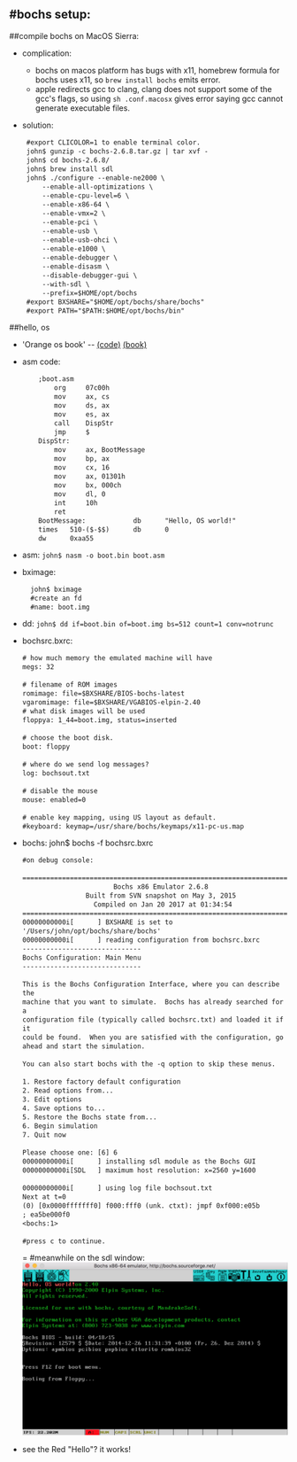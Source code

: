#bochs setup:
---
##compile bochs on MacOS Sierra:
 * complication:
	 * bochs on macos platform has bugs with x11, homebrew formula for bochs uses x11, so `brew install bochs` emits error.
	 * apple redirects gcc to clang, clang does not support some of the gcc's flags, so using `sh .conf.macosx` gives error saying gcc cannot generate executable files.

 * solution:
		
		#export CLICOLOR=1 to enable terminal color.
		john$ gunzip -c bochs-2.6.8.tar.gz | tar xvf -
		john$ cd bochs-2.6.8/
		john$ brew install sdl
		john$ ./configure --enable-ne2000 \
            --enable-all-optimizations \
            --enable-cpu-level=6 \
            --enable-x86-64 \
            --enable-vmx=2 \
            --enable-pci \
            --enable-usb \
            --enable-usb-ohci \
            --enable-e1000 \
            --enable-debugger \
            --enable-disasm \
            --disable-debugger-gui \
            --with-sdl \
            --prefix=$HOME/opt/bochs
		#export BXSHARE="$HOME/opt/bochs/share/bochs"
		#export PATH="$PATH:$HOME/opt/bochs/bin"

##hello, os
  * 'Orange os book' -- [(code)](codes/osfromscratch) [(book)](books/orangesosbook.pdf)
  * asm code:
			
			;boot.asm
				org     07c00h
				mov     ax, cs
				mov     ds, ax
				mov     es, ax
				call    DispStr
				jmp     $
			DispStr:
				mov     ax, BootMessage
				mov     bp, ax
				mov     cx, 16
				mov     ax, 01301h
				mov     bx, 000ch
				mov     dl, 0
				int     10h
				ret
			BootMessage:            db      "Hello, OS world!"
			times   510-($-$$)      db      0
			dw      0xaa55

  * asm: `john$ nasm -o boot.bin boot.asm`
  * bximage:

		  john$ bximage
		  #create an fd
		  #name: boot.img
  * dd: `john$ dd if=boot.bin of=boot.img bs=512 count=1 conv=notrunc`
  * bochsrc.bxrc:

		# how much memory the emulated machine will have
		megs: 32
		
		# filename of ROM images
		romimage: file=$BXSHARE/BIOS-bochs-latest
		vgaromimage: file=$BXSHARE/VGABIOS-elpin-2.40
		# what disk images will be used
		floppya: 1_44=boot.img, status=inserted
		
		# choose the boot disk.
		boot: floppy
		
		# where do we send log messages?
		log: bochsout.txt
		
		# disable the mouse
		mouse: enabled=0
		
		# enable key mapping, using US layout as default.
		#keyboard: keymap=/usr/share/bochs/keymaps/x11-pc-us.map

  * bochs:
  john$ bochs -f bochsrc.bxrc
		
		#on debug console:

		========================================================================
		                       Bochs x86 Emulator 2.6.8
		                Built from SVN snapshot on May 3, 2015
		                  Compiled on Jan 20 2017 at 01:34:54
		========================================================================
		00000000000i[      ] BXSHARE is set to '/Users/john/opt/bochs/share/bochs'
		00000000000i[      ] reading configuration from bochsrc.bxrc
		------------------------------
		Bochs Configuration: Main Menu
		------------------------------
		
		This is the Bochs Configuration Interface, where you can describe the
		machine that you want to simulate.  Bochs has already searched for a
		configuration file (typically called bochsrc.txt) and loaded it if it
		could be found.  When you are satisfied with the configuration, go
		ahead and start the simulation.
		
		You can also start bochs with the -q option to skip these menus.
		
		1. Restore factory default configuration
		2. Read options from...
		3. Edit options
		4. Save options to...
		5. Restore the Bochs state from...
		6. Begin simulation
		7. Quit now
		
		Please choose one: [6] 6
		00000000000i[      ] installing sdl module as the Bochs GUI
		00000000000i[SDL   ] maximum host resolution: x=2560 y=1600
		
		00000000000i[      ] using log file bochsout.txt
		Next at t=0
		(0) [0x0000fffffff0] f000:fff0 (unk. ctxt): jmpf 0xf000:e05b          ; ea5be000f0
		<bochs:1>
		
		#press c to continue.
		
	=
		#meanwhile on the sdl window:
	![hellobochs](images/hellobochs.png)
  * see the Red "Hello"? it works!